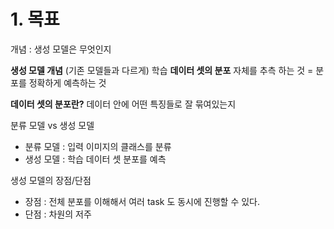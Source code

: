 # 1. 목표
개념 : 생성 모델은 무엇인지


**생성 모델 개념**
(기존 모델들과 다르게) 학습 **데이터 셋의 분포** 자체를 추측 하는 것
= 분포를 정확하게 예측하는 것

**데이터 셋의 분포란?**
데이터 안에 어떤 특징들로 잘 묶여있는지


분류 모델 vs 생성 모델
- 분류 모델 : 입력 이미지의 클래스를 분류
- 생성 모델 : 학습 데이터 셋 분포를 예측

생성 모델의 장점/단점
- 장점 : 전체 분포를 이해해서 여러 task 도 동시에 진행할 수 있다.
- 단점 : 차원의 저주


